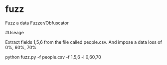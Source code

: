 # fuzz
Fuzz a data Fuzzer/Obfuscator


#Useage

Extract fields 1,5,6 from the file called people.csv. And impose a data loss of 0%, 60%, 70%

   python fuzz.py -f people.csv -f 1,5,6 -l 0,60,70



